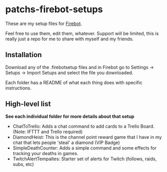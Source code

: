 # patchs-firebot-setups
These are my setup files for [Firebot](https://firebot.app).

Feel free to use them, edit them, whatever.  Support will be limited, this is really just a repo for me to share with myself and my friends.


## Installation

Download any of the .firebotsetup files and in Firebot go to Settings -> Setups -> Import Setups and select the file you downloaded.

Each folder has a README of what each thing does with specific instructions.

## High-level list

**See each individual folder for more details about that setup**

* ChatToTrello:  Adds a chat command to add cards to a Trello Board.  (Note: IFTTT and Trello required)
* DiamondHeist:  This is the channel point reward game that I have in my chat that lets people 'steal' a diamond (VIP Badge)
* SimpleDeathCounter: Adds a simple command and some effects for tracking your deaths in games.
* TwitchAlertTempaltes: Starter set of alerts for Twitch (follows, raids, subs, etc)
